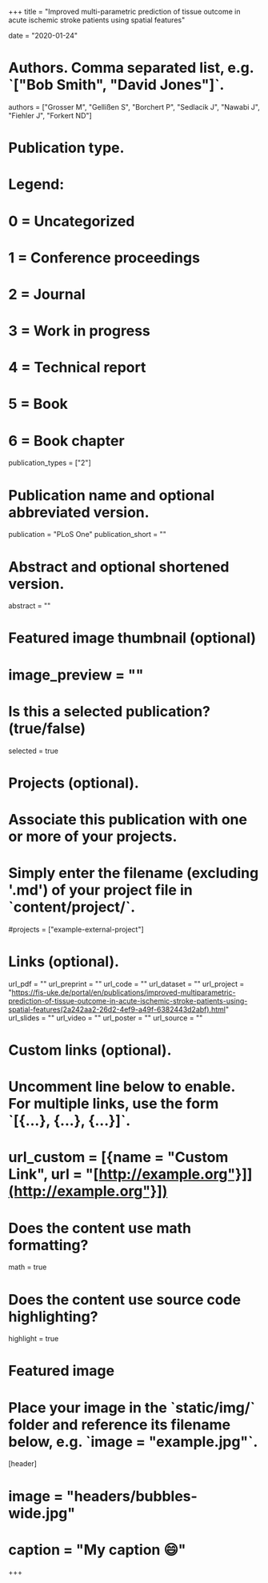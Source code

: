 +++
title = "Improved multi-parametric prediction of tissue outcome in acute ischemic stroke patients using spatial features"

date = "2020-01-24"

# Authors. Comma separated list, e.g. \`["Bob Smith", "David Jones"]\`.

authors = ["Grosser M", "Gellißen S", "Borchert P", "Sedlacik J", "Nawabi J", "Fiehler J", "Forkert ND"]

# Publication type.
# Legend:
# 0 = Uncategorized
# 1 = Conference proceedings
# 2 = Journal
# 3 = Work in progress
# 4 = Technical report
# 5 = Book
# 6 = Book chapter
publication_types = ["2"]

# Publication name and optional abbreviated version.
publication = "PLoS One"
publication_short = ""

# Abstract and optional shortened version.
abstract = ""

# Featured image thumbnail (optional)
# image_preview = ""

# Is this a selected publication? (true/false)
selected = true

# Projects (optional).
# Associate this publication with one or more of your projects.
# Simply enter the filename (excluding '.md') of your project file in \`content/project/\`.
#projects = ["example-external-project"]

# Links (optional).
url_pdf = ""
url_preprint = ""
url_code = ""
url_dataset = ""
url_project = "https://fis-uke.de/portal/en/publications/improved-multiparametric-prediction-of-tissue-outcome-in-acute-ischemic-stroke-patients-using-spatial-features(2a242aa2-26d2-4ef9-a49f-6382443d2abf).html"
url_slides = ""
url_video = ""
url_poster = ""
url_source = ""

# Custom links (optional).
# Uncomment line below to enable. For multiple links, use the form \`[{...}, {...}, {...}]\`.
# url_custom = [{name = "Custom Link", url = "[http://example.org"}]](http://example.org"}])

# Does the content use math formatting?
math = true

# Does the content use source code highlighting?
highlight = true

# Featured image
# Place your image in the \`static/img/\` folder and reference its filename below, e.g. \`image = "example.jpg"\`.
[header]
# image = "headers/bubbles-wide.jpg"
# caption = "My caption :smile:"

+++

<!--
#More detail can easily be written here using \*Markdown\* and \$\\rm \\LaTeX\$ math code.
--\>